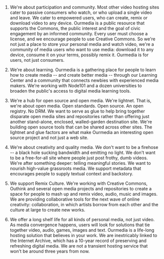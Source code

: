 1) We're about participation and community. Most other video hosting sites cater to passive consumers who watch, or who upload a single video and leave. We cater to empowered users, who can create, remix or download video to any device. Ourmedia is a public resource that supports the Commons, the public interest and the goal of civic engagement by an informed community. Every user must choose a license, and we encourage people to use Creative Commons. So we're not just a place to store your personal media and watch video, we're a community of media users who want to use media: download it to any device, consume it on your terms, possibly remix it. Ourmedia is for users, not just consumers.

2) We're about learning. Ourmedia is a gathering place for people to learn how to create media -- and create better media -- through our Learning Center and a community that connects newbies with experienced media makers. We're working with Node101 and a dozen universities to broaden the public's access to digital media learning tools.

3) We're a hub for open source and open media. We're lightnet. That is, we're about open media. Open standards. Open source. An open registry. No DRM. We want to serve as glue to help bring together disparate open media sites and repositories rather than offering just another stand-alone, enclosed, walled-garden destination site. We're building open source tools that can be shared across other sites. The lightnet and glue factors are what make Ourmedia an interesting open source project and not just a web site.

4) We're about creativity and quality media. We don't want to be a firehose -- a black hole sucking bandwidth and emitting no light. We don't want to be a free-for-all site where people just post frothy, dumb videos. We're after something deeper: telling meaningful stories. We want to nourish high-value grassroots media. We support metadata that encourages people to supply textual context and backstory.

5) We support Remix Culture. We're working with Creative Commons, Outhink and several open media projects and repositories to create a space for people to mash up and remix video, audio, music and images. We are providing collaborative tools for the next wave of online creativity: collaboration, in which artists borrow from each other and the culture at large to create new works.

6) We offer a long shelf life for all kinds of personal media, not just video. As media convergence happens, users will look for solutions that tie together video, audio, games, images and text. Ourmedia is a life-long hosting solution that believes in your work. We are inextricably linked to the Internet Archive, which has a 10-year record of preserving and refreshing digital media. We are not a transient hosting service that won't be around three years from now.





